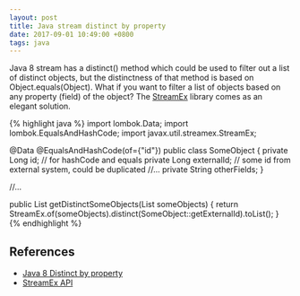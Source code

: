 ```yaml
---
layout: post
title: Java stream distinct by property
date: 2017-09-01 10:49:00 +0800
tags: java
---
```


Java 8 stream has a distinct() method which could be used to filter out a list of distinct objects, but the distinctness of that method is based on Object.equals(Object). What if you want to filter a list of objects based on any property (field) of the object? The [StreamEx](https://github.com/amaembo/streamex) library comes as an elegant solution.

{% highlight java %}
import lombok.Data;
import lombok.EqualsAndHashCode;
import javax.util.streamex.StreamEx;

@Data
@EqualsAndHashCode(of={"id"})
public class SomeObject {
    private Long id; // for hashCode and equals
    private Long externalId; // some id from external system, could be duplicated
    //...
    private String otherFields; 
}

//...

public List<SomeObject> getDistinctSomeObjects(List<SomeObject> someObjects) {
    return StreamEx.of(someObjects).distinct(SomeObject::getExternalId).toList();
}
{% endhighlight %}

## References
- [Java 8 Distinct by property](https://stackoverflow.com/questions/23699371/java-8-distinct-by-property)
- [StreamEx API](http://amaembo.github.io/streamex/javadoc/)


